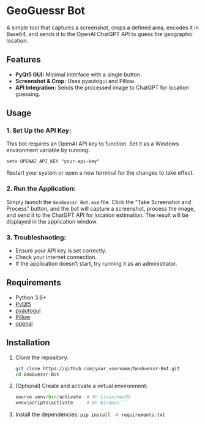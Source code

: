 # GeoGuessr Bot

A simple tool that captures a screenshot, crops a defined area, encodes it in Base64, and sends it to the OpenAI ChatGPT API to guess the geographic location.

## Features

- **PyQt5 GUI:** Minimal interface with a single button.
- **Screenshot & Crop:** Uses pyautogui and Pillow.
- **API Integration:** Sends the processed image to ChatGPT for location guessing.

## Usage
### 1. Set Up the API Key:
This bot requires an OpenAI API key to function. Set it as a Windows environment variable by running:

```setx OPENAI_API_KEY "your-api-key"```

Restart your system or open a new terminal for the changes to take effect.

### 2. Run the Application:
Simply launch the ```GeoGuessr Bot.exe``` file. Click the "Take Screenshot and Process" button, and the bot will capture a screenshot, process the image, and send it to the ChatGPT API for location estimation. The result will be displayed in the application window.

### 3. Troubleshooting:

- Ensure your API key is set correctly.
- Check your internet connection.
- If the application doesn’t start, try running it as an administrator.

## Requirements

- Python 3.6+
- [PyQt5](https://pypi.org/project/PyQt5/)
- [pyautogui](https://pypi.org/project/PyAutoGUI/)
- [Pillow](https://pypi.org/project/Pillow/)
- [openai](https://pypi.org/project/openai/)

## Installation

1. Clone the repository:
   ```bash
   git clone https://github.com/your_username/GeoGuessr-Bot.git
   cd GeoGuessr-Bot
2. (Optional) Create and activate a virtual environment:
   ```python -m venv venv
   source venv/bin/activate  # On Linux/macOS
   venv\Scripts\activate     # On Windows```
3. Install the dependencies:
   ```pip install -r requirements.txt```
